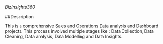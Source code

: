 *BizInsights360*

##Description

This is a comprehensive Sales and Operations Data analysis and Dashboard projects. This process involved multiple stages like : Data Collection, Data Cleaning, Data analysis, Data Modelling and Data Insights.


